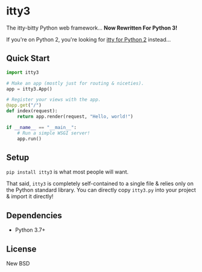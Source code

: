 # itty3

The itty-bitty Python web framework... **Now Rewritten For Python 3!**

If you're on Python 2, you're looking for
[itty for Python 2](https://github.com/toastdriven/itty) instead...

## Quick Start

```python
import itty3

# Make an app (mostly just for routing & niceties).
app = itty3.App()

# Register your views with the app.
@app.get("/")
def index(request):
    return app.render(request, "Hello, world!")

if __name__ == "__main__":
    # Run a simple WSGI server!
    app.run()
```

## Setup

`pip install itty3` is what most people will want.

That said, `itty3` is completely self-contained to a single file & relies
only on the Python standard library. You can directly copy `itty3.py` into
your project & import it directly!

## Dependencies

* Python 3.7+

## License

New BSD
